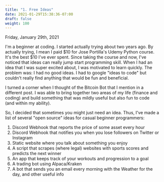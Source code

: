 ```yaml
---
title: "1. Free Ideas"
date: 2021-01-29T15:38:36-07:00
draft: false
weight: 100
---
```


Friday, January 29th, 2021

I'm a beginner at coding. I started actually trying about two years ago. By actually trying, I mean I paid $10 for Jose Portilla's Udemy Python course. It's the best $10 I've ever spent. Since taking the course and now, I've noticed that ideas can really jump start programming skill. When I had an idea that I was super excited about, I was motivated to learn quickly. The problem was: I had no good ideas. I had to google "ideas to code" but couldn't really find anything that would be fun and beneficial.

I turned a corner when I thought of the Bitcoin Bot that I mention in a different post. I was able to bring together two areas of my life (finance and coding) and build something that was mildly useful but also fun to code (and within my ability).

So, I decided that sometimes you might just need an idea. Thus, I've made a list of several "open source" ideas for casual beginner programmers:

1. Discord Webhook that reports the price of some asset every hour
2. Discord Webhook that notifies you when you lose followers on Twitter or Instagram
3. Static website where you talk about something you enjoy 
4. A script that scrapes (where legal) websites with sports scores and predicts the next winner
5. An app that keeps track of your workouts and progression to a goal
6. A trading bot using Alpaca/Kraken
7. A bot that sends you an email every morning with the Weather for the day, and other useful info
